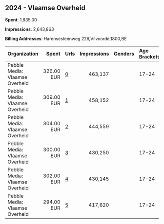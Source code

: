 ## 2024 - Vlaamse Overheid 
**Spent**: 1,835.00

**Impressions**: 2,643,863

**Billing Addresses**: Harensesteenweg 226,Vilvoorde,1800,BE

|Organization|Spent|Urls|Impressions|Genders|Age Brackets|Country Codes|
|:---|---:|:---|---:|:---|:---|:---|
|Pebble Media: Vlaamse Overheid|326.00 EUR|[0](https://www.snap.com/political-ads/asset/c5c2ed106a3b69dca2e6fabf8129304bd86056277542f8a51300fa900e461fd7?mediaType=mp4)|463,137||17-24|belgium|
|Pebble Media: Vlaamse Overheid|309.00 EUR|[1](https://www.snap.com/political-ads/asset/9c49c8411e4f0f2cd86a9bb1967cc617fecb86b11cdcc5f594f82a08a2f281c3?mediaType=mp4)|458,152||17-24|belgium|
|Pebble Media: Vlaamse Overheid|304.00 EUR|[2](https://www.snap.com/political-ads/asset/9961c325513954758bd2613bde3307eae840dc3d296fcfe47916593d8bf83993?mediaType=mp4)|444,559||17-24|belgium|
|Pebble Media: Vlaamse Overheid|300.00 EUR|[3](https://www.snap.com/political-ads/asset/16d6f3d3235cb7ad977d62d1d08db0b22b33783da2cf5ea9d7bb2dbcf0b81a06?mediaType=mp4)|430,250||17-24|belgium|
|Pebble Media: Vlaamse Overheid|302.00 EUR|[4](https://www.snap.com/political-ads/asset/6c3f1b9b91b45c9cb245cae321bb7139ff2f2caccf86d839a6da406445578379?mediaType=mp4)|430,145||17-24|belgium|
|Pebble Media: Vlaamse Overheid|294.00 EUR|[5](https://www.snap.com/political-ads/asset/d3d669560393605567d3d38b5260c6212e36cac975ad577c88f60a5a8f67ad73?mediaType=mp4)|417,620||17-24|belgium|
